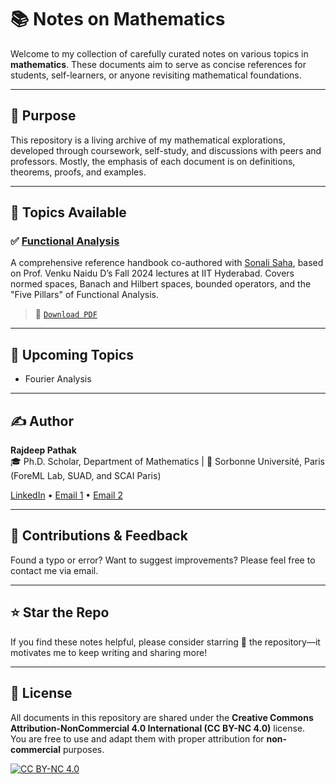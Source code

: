 # 📚 Notes on Mathematics

Welcome to my collection of carefully curated notes on various topics in **mathematics**. These documents aim to serve as concise references for students, self-learners, or anyone revisiting mathematical foundations.

---

## 🧠 Purpose

This repository is a living archive of my mathematical explorations, developed through coursework, self-study, and discussions with peers and professors. Mostly, the emphasis of each document is on definitions, theorems, proofs, and examples.

---

## 📁 Topics Available

### ✅ [Functional Analysis](./Decoding_Functional_Analysis.pdf)  
A comprehensive reference handbook co-authored with [Sonali Saha](https://www.linkedin.com/in/sonali-saha-6aaa84209/), based on Prof. Venku Naidu D’s Fall 2024 lectures at IIT Hyderabad. Covers normed spaces, Banach and Hilbert spaces, bounded operators, and the "Five Pillars" of Functional Analysis.

> 📄 [`Download PDF`](./Decoding_Functional_Analysis.pdf)

---

## 🚧 Upcoming Topics

- Fourier Analysis

---

## ✍️ Author

**Rajdeep Pathak**  
🎓 Ph.D. Scholar, Department of Mathematics | 📍 Sorbonne Université, Paris (ForeML Lab, SUAD, and SCAI Paris)

[LinkedIn](https://www.linkedin.com/in/rajdeep-pathak) • [Email 1](mailto:pathakrajdeep91@gmail.com) • [Email 2](mailto:pathak.rajdeep@alumni.iith.ac.in)

---

## 🤝 Contributions & Feedback

Found a typo or error? Want to suggest improvements? Please feel free to contact me via email.

---

## ⭐ Star the Repo

If you find these notes helpful, please consider starring 🌟 the repository—it motivates me to keep writing and sharing more!

---

## 📜 License

All documents in this repository are shared under the **Creative Commons Attribution-NonCommercial 4.0 International (CC BY-NC 4.0)** license.  
You are free to use and adapt them with proper attribution for **non-commercial** purposes.

[![CC BY-NC 4.0](https://licensebuttons.net/l/by-nc/4.0/88x31.png)](https://creativecommons.org/licenses/by-nc/4.0/)


